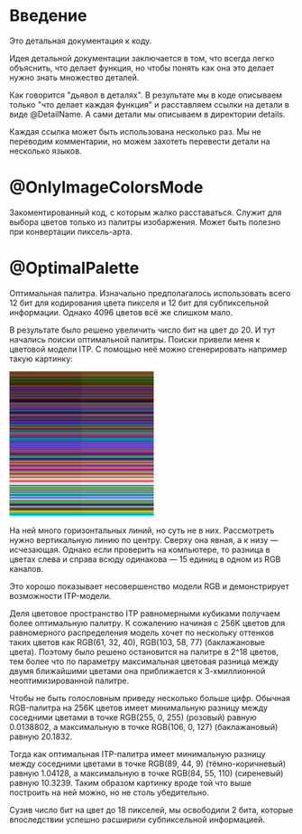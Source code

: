 # Введение
Это детальная документация к коду.

Идея детальной документации заключается в том, что всегда
легко объяснить, что делает функция, но чтобы понять как
она это делает нужно знать множество деталей.

Как говорится "дьявол в деталях". В результате мы в коде
описываем только "что делает каждая функция" и расставляем
ссылки на детали в виде @DetailName. А сами детали мы
описываем в директории details.

Каждая ссылка может быть использована несколько раз.
Мы не переводим комментарии, но можем захотеть перевести
детали на несколько языков.

# @OnlyImageColorsMode
Закоментированный код, с которым жалко расставаться.
Служит для выбора цветов только из палитры изобаржения.
Может быть полезно при конвертации пиксель-арта.

# @OptimalPalette
Оптимальная палитра. Изначально предполагалось использовать
всего 12 бит для кодирования цвета пикселя и 12 бит для
субпиксельной информации. Однако 4096 цветов всё же слишком мало.

В результате было решено увеличить число бит на цвет до 20.
И тут начались поиски оптимальной палитры. Поиски привели
меня к цветовой модели ITP. С помощью неё можно сгенерировать
например такую картинку:

![Несовершенство цветовой модели RGB](../pictures/difftest.png)

На ней много горизонтальных линий, но суть не в них.
Рассмотреть нужно вертикальную линию по центру. Сверху она явная,
а к низу &mdash; исчезающая. Однако если проверить на компьютере,
то разница в цветах слева и справа всюду одинакова &mdash;
15 единиц в одном из RGB каналов.

Это хорошо показывает несовершенство модели RGB и демонстрирует
возможности ITP-модели.

Деля цветовое пространство ITP равномерными кубиками получаем
более оптимальную палитру. К сожалению начиная с 256K цветов для
равномерного распределения модель хочет по нескольку оттенков
таких цветов как RGB(61, 32, 40), RGB(103, 58, 77)
(баклажановые цвета). Поэтому было решено остановится на палитре в
2^18 цветов, тем более что по параметру максимальная цветовая
разница между двумя ближайшими цветами она приближается к
3-хмиллионной неоптимизированной палитре.

Чтобы не быть голословным приведу несколько больше цифр.
Обычная RGB-палитра на 256K цветов имеет минимальную разницу
между соседними цветами в точке RGB(255, 0, 255) (розовый)
равную 0.0138802, а максимальную в точке RGB(106, 0, 127) (баклажановый)
равную 20.1832.

Тогда как оптимальная ITP-палитра имеет минимальную разницу
между соседними цветами в точке RGB(89, 44, 9) (тёмно-коричневый)
равную 1.04128, а максимальную в точке RGB(84, 55, 110) (сиреневый)
равную 10.3239. Таким образом картинку вроде той что выше построить
на ней можно, но не столь убедительно.

Сузив число бит на цвет до 18 пикселей, мы освободили 2 бита, которые
впоследствии успешно расширили субпиксельной информацией.
